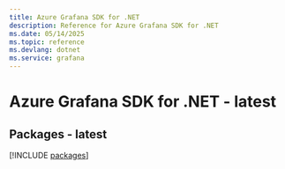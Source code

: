 ```yaml
---
title: Azure Grafana SDK for .NET
description: Reference for Azure Grafana SDK for .NET
ms.date: 05/14/2025
ms.topic: reference
ms.devlang: dotnet
ms.service: grafana
---
```

# Azure Grafana SDK for .NET - latest
## Packages - latest
[!INCLUDE [packages](grafana-index.md)]